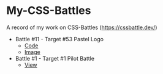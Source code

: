 # My-CSS-Battles
A record of my work on CSS-Battles (https://cssbattle.dev/)

- Battle #11 - Target #53 Pastel Logo
  - [Code](./src/target53.html)
  - [Image](./img/target53Result.JPG)
- Battle #1 - Target #1 Pilot Battle
  - [View](/src/target1.md)

